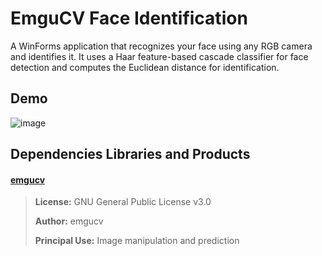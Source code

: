 # EmguCV Face Identification
A WinForms application that recognizes your face using any RGB camera and identifies it. It uses a Haar feature-based cascade classifier for face detection and computes the Euclidean distance for identification.

## Demo
![image](https://github.com/vojtechgistr/emgucv-face-identification/assets/56306485/4c058a51-17c9-40b0-841d-77b215578b88)

## Dependencies Libraries and Products
#### [emgucv](https://github.com/emgucv/emgucv)
> **License:** GNU General Public License v3.0
>
> **Author:** emgucv
>
> **Principal Use:** Image manipulation and prediction
